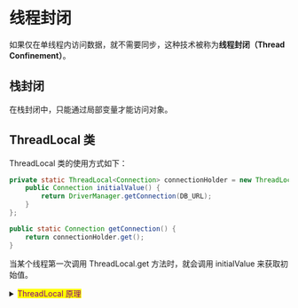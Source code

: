 # 线程封闭

如果仅在单线程内访问数据，就不需要同步，这种技术被称为**线程封闭（Thread Confinement）**。

## 栈封闭

在栈封闭中，只能通过局部变量才能访问对象。

## ThreadLocal 类

ThreadLocal 类的使用方式如下：

```java
private static ThreadLocal<Connection> connectionHolder = new ThreadLocal<>() {
    public Connection initialValue() {
        return DriverManager.getConnection(DB_URL);  
    }
};

public static Connection getConnection() {
    return connectionHolder.get();
}
```

当某个线程第一次调用 ThreadLocal.get 方法时，就会调用 initialValue 来获取初始值。

<details>

<summary><mark style="color:purple;">ThreadLocal 原理</mark></summary>

从概念上看，可以将 ThreadLocal\<T> 视为包含了 Map\<Thread, T> 对象，其中保存了特定于该线程的值。但 ThreadLocal 的实现并非如此，这些特定于线程的值保存在 Thread 对象中，当线程终止后，这些值会作为垃圾回收。

{% code title="ThreadLocal.class" %}
```java
public T get() {
    Thread t = Thread.currentThread();
    ThreadLocalMap map = getMap(t);
    if (map != null) {
        ThreadLocalMap.Entry e = map.getEntry(this);
        if (e != null) {
            @SuppressWarnings("unchecked")
            T result = (T)e.value;
            return result;
        }
    }
    return setInitialValue();
}

public void set(T value) {
    Thread t = Thread.currentThread();
    ThreadLocalMap map = getMap(t);
    if (map != null) {
        map.set(this, value);
    } else {
        createMap(t, value);
    }
}

void createMap(Thread t, T firstValue) {
    t.threadLocals = new ThreadLocalMap(this, firstValue);
}
```
{% endcode %}

<pre class="language-java" data-title="ThreadLocalMap.class"><code class="lang-java"><strong>static class Entry extends WeakReference&#x3C;ThreadLocal&#x3C;?>> {
</strong>    /** The value associated with this ThreadLocal. */
    Object value;

    Entry(ThreadLocal&#x3C;?> k, Object v) {
        super(k);
        value = v;
    }
}

private Entry[] table;

private Entry getEntry(ThreadLocal&#x3C;?> key) {
    int i = key.threadLocalHashCode &#x26; (table.length - 1);
    Entry e = table[i];
    if (e != null &#x26;&#x26; e.get() == key)
        return e;
    else
        return getEntryAfterMiss(key, i, e);
}

private void set(ThreadLocal&#x3C;?> key, Object value) {

    // We don't use a fast path as with get() because it is at
    // least as common to use set() to create new entries as
    // it is to replace existing ones, in which case, a fast
    // path would fail more often than not.

    Entry[] tab = table;
    int len = tab.length;
    int i = key.threadLocalHashCode &#x26; (len-1);

    for (Entry e = tab[i];
         e != null;
         e = tab[i = nextIndex(i, len)]) {
        ThreadLocal&#x3C;?> k = e.get();

        if (k == key) {
            e.value = value;
            return;
        }

        if (k == null) {
            replaceStaleEntry(key, value, i);
            return;
        }
    }

    tab[i] = new Entry(key, value);
    int sz = ++size;
    if (!cleanSomeSlots(i, sz) &#x26;&#x26; sz >= threshold)
        rehash();
}
</code></pre>

每个线程 Thread 类都有个属性 ThreadLocalMap，用来维护该线程的多个 ThreadLocal 变量，该 Map 是自定义实现的 Entry\[] 数组结构，并非继承自原生 Map 类。

在这里，Entry 是一个继承自 WeakReference\<ThreadLocal\<?>> 的类，它包含两个字段：

1. ThreadLocal\<?> k: 一个对 ThreadLocal 对象的弱引用，通过这个引用，可以获取到ThreadLocal 对象本身。
2. Object v: 与 ThreadLocal 关联的值。

**这里使用了WeakReference，是为了防止内存泄漏：**

* **如果只使用强引用，当ThreadLocal没有被外部引用时，ThreadLocalMap中的Entry对象可能会一直存在，导致内存泄漏。**
* **通过使用弱引用，一旦ThreadLocal被垃圾回收，与之相关的Entry也会被回收。使用弱引用可以防止长期存在的线程（通常使用了线程池）导致ThreadLocal无法回收造成内存泄漏。**

</details>

